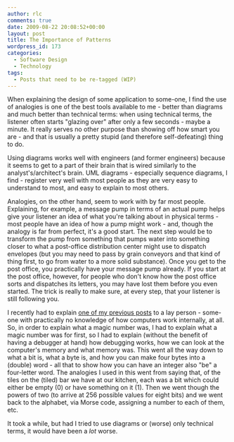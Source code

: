 ```yaml
---
author: rlc
comments: true
date: 2009-08-22 20:08:52+00:00
layout: post
title: The Importance of Patterns
wordpress_id: 173
categories:
  - Software Design
  - Technology
tags:
  - Posts that need to be re-tagged (WIP)
---
```


When explaining the design of some application to some-one, I find the use of analogies is one of the best tools available to me - better than diagrams and much better than technical terms: when using technical terms, the listener often starts "glazing over" after only a few seconds - maybe a minute. It really serves no other purpose than showing off how smart you are - and that is usually a pretty stupid (and therefore self-defeating) thing to do.

<!--more-->

Using diagrams works well with engineers (and former engineers) because it seems to get to a part of their brain that is wired similarly to the analyst's/architect's brain. UML diagrams - especially sequence diagrams, I find - register very well with most people as they are very easy to understand to most, and easy to explain to most others.

Analogies, on the other hand, seem to work with by far most people. Explaining, for example, a message pump in terms of an actual pump helps give your listener an idea of what you're talking about in physical terms - most people have an idea of how a pump might work - and, though the analogy is far from perfect, it's a good start. The next step would be to transform the pump from something that pumps water into something closer to what a post-office distribution center might use to dispatch envelopes (but you may need to pass by grain conveyors and that kind of thing first, to go from water to a more solid substance). Once you get to the post office, you practically have your message pump already. If you start at the post office, however, for people who don't know how the post office sorts and dispatches its letters, you may have lost them before you even started. The trick is really to make sure, at every step, that your listener is still following you.

I recently had to explain [one of my previous posts](/blog/2009/08/using-four-letter-words-in-code/) to a lay person - some-one with practically no knowledge of how computers work internally, at all. So, in order to explain what a magic number was, I had to explain what a magic number was for first, so I had to explain (without the benefit of having a debugger at hand) how debugging works, how we can look at the computer's memory and what memory was. This went all the way down to what a bit is, what a byte is, and how you can make four bytes into a (double) word - all that to show how you can have an integer also "be" a four-letter word. The analogies I used in this went from saying that, of the tiles on the (tiled) bar we have at our kitchen, each was a bit which could either be empty (0) or have something on it (1). Then we went though the powers of two (to arrive at 256 possible values for eight bits) and we went back to the alphabet, via Morse code, assigning a number to each of them, etc.

It took a while, but had I tried to use diagrams or (worse) only technical terms, it would have been a _lot_ worse.
